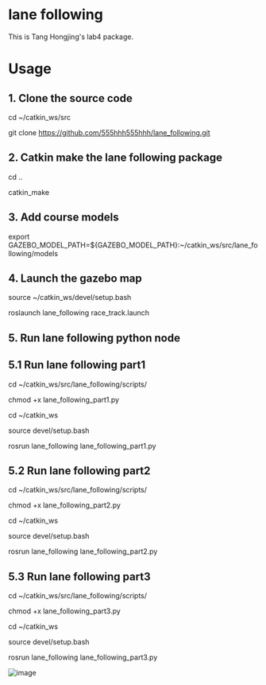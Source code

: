 # lane following
This is Tang Hongjing's lab4 package.

# Usage

## 1. Clone the source code
  cd ~/catkin_ws/src
  
  git clone https://github.com/555hhh555hhh/lane_following.git
  
## 2. Catkin make the lane following package
  cd ..
  
  catkin_make

## 3. Add course models
   export GAZEBO_MODEL_PATH=${GAZEBO_MODEL_PATH}:~/catkin_ws/src/lane_following/models
   
## 4. Launch the gazebo map
   source ~/catkin_ws/devel/setup.bash
   
   roslaunch lane_following race_track.launch 

## 5. Run lane following python node
## 5.1 Run lane following part1
   
   cd ~/catkin_ws/src/lane_following/scripts/
   
   chmod +x lane_following_part1.py
   
   cd ~/catkin_ws
   
   source devel/setup.bash
   
   rosrun lane_following lane_following_part1.py

## 5.2 Run lane following part2
   
   cd ~/catkin_ws/src/lane_following/scripts/
   
   chmod +x lane_following_part2.py
   
   cd ~/catkin_ws
   
   source devel/setup.bash
   
   rosrun lane_following lane_following_part2.py

## 5.3 Run lane following part3
   
   cd ~/catkin_ws/src/lane_following/scripts/
   
   chmod +x lane_following_part3.py
   
   cd ~/catkin_ws
   
   source devel/setup.bash
   
   rosrun lane_following lane_following_part3.py

 ![image](https://github.com/zhaojieting/linefollowing/blob/main/data/demo.gif)
